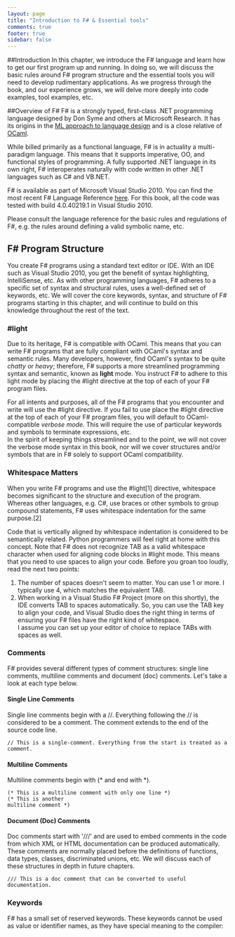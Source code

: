 ```yaml
---
layout: page
title: "Introduction to F# & Essential tools"
comments: true
footer: true
sidebar: false
---
```


##Introduction
In this chapter, we introduce the F# language and learn how to get our first program up and running. 
In doing so, we will discuss the basic rules around F# program structure and the essential tools you will need to develop rudimentary applications. 
As we progress through the book, and our experience grows, we will delve more deeply into code examples, tool examples, etc.

##Overview of F#
F# is a strongly typed, first-class .NET programming language designed by Don Syme and others at Microsoft Research.
It has its origins in the [ML approach to language design](http://en.wikipedia.org/wiki/ML_programming_language) and is a close relative of [OCaml](http://en.wikipedia.org/wiki/OCaml).

While billed primarily as a functional language, F# is in actuality a multi-paradigm language. 
This means that it supports imperative, OO, and functional styles of programming. 
A fully supported .NET language in its own right, F# interoperates naturally with code written in other .NET languages such as C# and VB.NET.

F# is available as part of Microsoft Visual Studio 2010. 
You can find the most recent F# Language Reference [here](http://msdn.microsoft.com/en-us/library/dd233181). 
For this book, all the code was tested with build 4.0.40219.1 in Visual Studio 2010.

Please consult the language reference for the basic rules and regulations of F#, e.g. the rules around defining a valid symbolic name, etc.

## F# Program Structure
You create F# programs using a standard text editor or IDE. With an IDE such as Visual Studio 2010, you get the benefit of syntax highlighting, IntelliSense, etc. 
As with other programming languages, F# adheres to a specific set of syntax and structural rules, uses a well-defined set of keywords, etc. 
We will cover the core keywords, syntax, and structure of F# programs starting in this chapter, and will continue to build on this knowledge throughout the rest of the text.

### #light
Due to its heritage, F# is compatible with OCaml. This means that you can write F# programs that are fully compliant with OCaml's syntax and semantic rules. 
Many developers, however, find OCaml's syntax to be quite *chatty* or *heavy*; 
therefore, F# supports a more streamlined programming syntax and semantic, known as **light** mode. 
You instruct F# to adhere to this light mode by placing the #light directive at the top of each of your F# program files.

For all intents and purposes, all of the F# programs that you encounter and write will use the #light directive. 
If you fail to use place the #light directive at the top of each of your F# program files, you will default to OCaml-compatible *verbose mode.* 
This will require the use of particular keywords and symbols to terminate expressions, etc.  
In the spirit of keeping things streamlined and to the point, we will not cover the verbose mode syntax in this book, nor will we cover structures and/or symbols that are in F# solely 
to support OCaml compatibility.

### Whitespace Matters
When you write F# programs and use the #light[1] directive, whitespace becomes significant to the structure and execution of the program. 
Whereas other languages, e.g. C#, use braces or other symbols to group compound statements, F# uses whitespace indentation for the same purpose.[2]

Code that is vertically aligned by whitespace indentation is considered to be semantically related. 
Python programmers will feel right at home with this concept. 
Note that F# does not recognize TAB as a valid whitespace character when used for aligning code blocks in #light mode. 
This means that you need to use spaces to align your code. Before you groan too loudly, read the next two points:

1. The number of spaces doesn't seem to matter. You can use 1 or more. I typically use 4, which matches the equivalent TAB.
2. When working in a Visual Studio F# Project (more on this shortly), the IDE converts TAB to spaces automatically. 
So, you can use the TAB key to align your code, and Visual Studio does the right thing in terms of ensuring your F# files have the right kind of whitespace.  
I assume you can set up your editor of choice to replace TABs with spaces as well.

### Comments
F# provides several different types of comment structures: single line comments, multiline comments and document (doc) comments. 
Let's take a look at each type below.

#### Single Line Comments
Single line comments begin with a //. Everything following the // is considered to be a comment. The comment extends to the end of the source code line.

``` 
// This is a single-comment. Everything from the start is treated as a comment.
```

#### Multiline Comments
Multiline comments begin with (* and end with *).

```
(* This is a multiline comment with only one line *)
(* This is another
multiline comment *)
```

#### Document (Doc) Comments
Doc comments start with '///' and are used to embed comments in the code from which XML or HTML documentation can be produced automatically. 
These comments are normally placed before the definitions of functions, data types, classes, discriminated unions, etc. 
We will discuss each of these structures in depth in future chapters.

```
/// This is a doc comment that can be converted to useful documentation.
```

### Keywords
F# has a small set of reserved keywords. 
These keywords cannot be used as value or identifier names, as they have special meaning to the compiler: